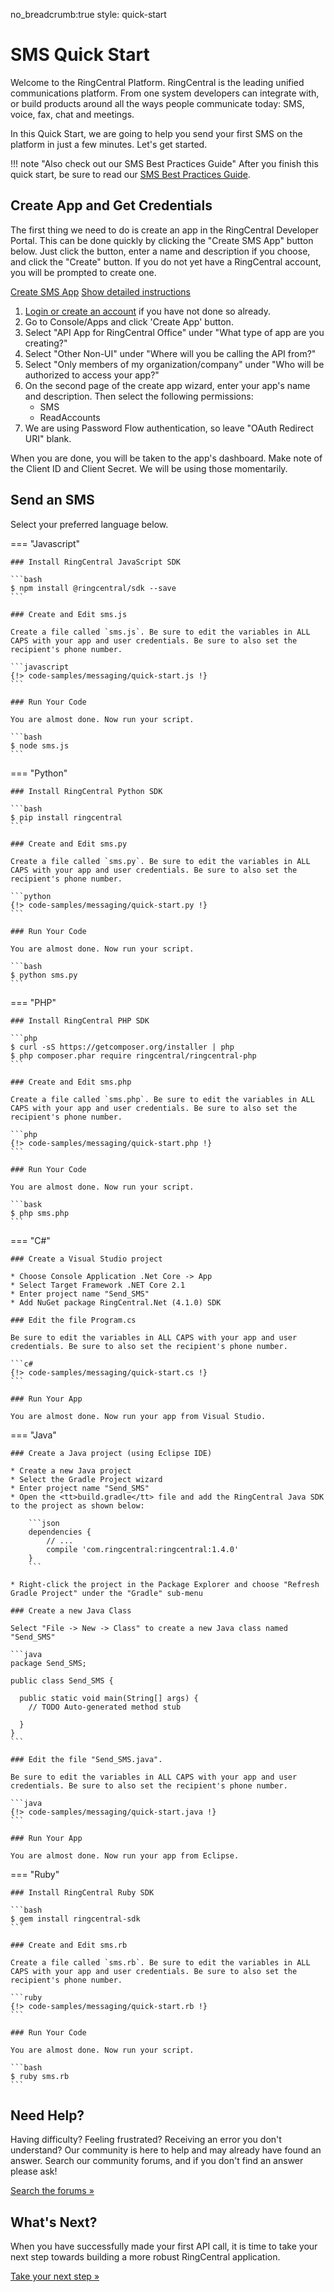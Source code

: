 no_breadcrumb:true
style: quick-start

# SMS Quick Start

Welcome to the RingCentral Platform. RingCentral is the leading unified communications platform. From one system developers can integrate with, or build products around all the ways people communicate today: SMS, voice, fax, chat and meetings.

In this Quick Start, we are going to help you send your first SMS on the platform in just a few minutes. Let's get started.

!!! note "Also check out our SMS Best Practices Guide"
    After you finish this quick start, be sure to read our [SMS Best Practices Guide](../sms/best-practices/).

## Create App and Get Credentials

The first thing we need to do is create an app in the RingCentral Developer Portal. This can be done quickly by clicking the "Create SMS App" button below. Just click the button, enter a name and description if you choose, and click the "Create" button. If you do not yet have a RingCentral account, you will be prompted to create one.

<a target="_new" href="https://developer.ringcentral.com/new-app?name=SMS+Quick+Start+App&desc=A+simple+app+to+demo+sending+an+SMS+on+RingCentral&public=false&type=ServerOther&carriers=7710,7310,3420&permissions=SMS,ReadAccounts&redirectUri=&utm_source=devguide&utm_medium=button&utm_campaign=quickstart" class="btn btn-primary">Create SMS App</a>
<a class="btn-link btn-collapse" data-toggle="collapse" href="#create-app-instructions" role="button" aria-expanded="false" aria-controls="create-app-instructions">Show detailed instructions</a>

<div class="collapse" id="create-app-instructions">
<ol>
<li><a href="https://developer.ringcentral.com/login.html#/">Login or create an account</a> if you have not done so already.</li>
<li>Go to Console/Apps and click 'Create App' button.</li>
<li>Select "API App for RingCentral Office" under "What type of app are you creating?"</li>
<li>Select "Other Non-UI" under "Where will you be calling the API from?"
<li>Select "Only members of my organization/company" under "Who will be authorized to access your app?"
<li>On the second page of the create app wizard, enter your app's name and description. Then select the following permissions:
  <ul>
    <li>SMS</li>
    <li>ReadAccounts</li>
  </ul>
  </li>
<li>We are using Password Flow authentication, so leave "OAuth Redirect URI" blank.</li>
</ol>
</div>

When you are done, you will be taken to the app's dashboard. Make note of the Client ID and Client Secret. We will be using those momentarily.

## Send an SMS

Select your preferred language below.

=== "Javascript"

    ### Install RingCentral JavaScript SDK

    ```bash
    $ npm install @ringcentral/sdk --save
    ```

    ### Create and Edit sms.js

    Create a file called `sms.js`. Be sure to edit the variables in ALL CAPS with your app and user credentials. Be sure to also set the recipient's phone number.

    ```javascript
    {!> code-samples/messaging/quick-start.js !} 
    ```

    ### Run Your Code

    You are almost done. Now run your script.

    ```bash
    $ node sms.js
    ```

=== "Python"

    ### Install RingCentral Python SDK

    ```bash
    $ pip install ringcentral
    ```

    ### Create and Edit sms.py

    Create a file called `sms.py`. Be sure to edit the variables in ALL CAPS with your app and user credentials. Be sure to also set the recipient's phone number.

    ```python
    {!> code-samples/messaging/quick-start.py !}
    ```

    ### Run Your Code

    You are almost done. Now run your script.

    ```bash
    $ python sms.py
    ```

=== "PHP"

    ### Install RingCentral PHP SDK

    ```php
    $ curl -sS https://getcomposer.org/installer | php
    $ php composer.phar require ringcentral/ringcentral-php
    ```

    ### Create and Edit sms.php

    Create a file called `sms.php`. Be sure to edit the variables in ALL CAPS with your app and user credentials. Be sure to also set the recipient's phone number.

    ```php
    {!> code-samples/messaging/quick-start.php !}
    ```

    ### Run Your Code

    You are almost done. Now run your script.

    ```bask
    $ php sms.php
    ```

=== "C#"

    ### Create a Visual Studio project

    * Choose Console Application .Net Core -> App
    * Select Target Framework .NET Core 2.1
    * Enter project name "Send_SMS"
    * Add NuGet package RingCentral.Net (4.1.0) SDK

    ### Edit the file Program.cs

    Be sure to edit the variables in ALL CAPS with your app and user credentials. Be sure to also set the recipient's phone number.

    ```c#
    {!> code-samples/messaging/quick-start.cs !}
    ```

    ### Run Your App

    You are almost done. Now run your app from Visual Studio.


=== "Java"

    ### Create a Java project (using Eclipse IDE)

    * Create a new Java project
    * Select the Gradle Project wizard
    * Enter project name "Send_SMS"
    * Open the <tt>build.gradle</tt> file and add the RingCentral Java SDK to the project as shown below:

        ```json
        dependencies {
            // ...
            compile 'com.ringcentral:ringcentral:1.4.0'
        }
        ```

    * Right-click the project in the Package Explorer and choose "Refresh Gradle Project" under the "Gradle" sub-menu

    ### Create a new Java Class

    Select "File -> New -> Class" to create a new Java class named "Send_SMS"

    ```java
    package Send_SMS;

    public class Send_SMS {

      public static void main(String[] args) {
        // TODO Auto-generated method stub

      }
    }
    ```

    ### Edit the file "Send_SMS.java".

    Be sure to edit the variables in ALL CAPS with your app and user credentials. Be sure to also set the recipient's phone number.

    ```java
    {!> code-samples/messaging/quick-start.java !}
    ```

    ### Run Your App

    You are almost done. Now run your app from Eclipse.


=== "Ruby"

    ### Install RingCentral Ruby SDK

    ```bash
    $ gem install ringcentral-sdk
    ```

    ### Create and Edit sms.rb

    Create a file called `sms.rb`. Be sure to edit the variables in ALL CAPS with your app and user credentials. Be sure to also set the recipient's phone number.

    ```ruby
    {!> code-samples/messaging/quick-start.rb !}
    ```

    ### Run Your Code

    You are almost done. Now run your script.

    ```bash
    $ ruby sms.rb
    ```


## Need Help?

Having difficulty? Feeling frustrated? Receiving an error you don't understand? Our community is here to help and may already have found an answer. Search our community forums, and if you don't find an answer please ask!

<a target="_new" href="https://forums.developers.ringcentral.com/search.html?c=11&includeChildren=false&f=&type=question+OR+kbentry+OR+answer+OR+topic&redirect=search%2Fsearch&sort=relevance&q=sms">Search the forums &raquo;</a>

## What's Next?

When you have successfully made your first API call, it is time to take your next step towards building a more robust RingCentral application.

<a class="btn btn-success btn-lg" href="../../basics/your-first-steps/">Take your next step &raquo;</a>
